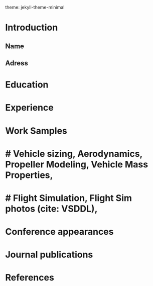 theme: jekyll-theme-minimal
# Introduction
## Name
## Adress
# Education
# Experience
# Work Samples
# # Vehicle sizing, Aerodynamics, Propeller Modeling, Vehicle Mass Properties, 
# # Flight Simulation, Flight Sim photos (cite: VSDDL), 
# Conference appearances
# Journal publications
# References

